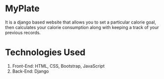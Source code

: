 # MyPlate

  It is a django based website that allows you to set a particular calorie goal, then calculates your calorie consumption along with keeping a track of your previous records.
  
# Technologies Used

  1. Front-End: HTML, CSS, Bootstrap, JavaScript
  2. Back-End: Django
